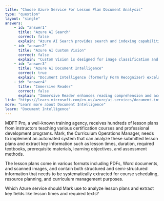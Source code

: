 ```yaml
---
title: "Choose Azure Service For Lesson Plan Document Analysis"
type: "question"
layout: "single"
answers:
    - id: "answer1"
      title: "Azure AI Search"
      correct: false
      explain: "Azure AI Search provides search and indexing capabilities but doesn't extract specific fields and structured data from documents like lesson plans."
    - id: "answer2"
      title: "Azure AI Custom Vision"
      correct: false
      explain: "Custom Vision is designed for image classification and object detection, not for extracting text fields from document-based lesson plans."
    - id: "answer3"
      title: "Azure AI Document Intelligence"
      correct: true
      explain: "Document Intelligence (formerly Form Recognizer) excels at extracting structured information and key fields from documents, making it ideal for processing lesson plans and extracting lesson times and required texts."
    - id: "answer4"
      title: "Immersive Reader"
      correct: false
      explain: "Immersive Reader enhances reading comprehension and accessibility but doesn't extract structured data or key fields from documents."
link: "https://learn.microsoft.com/en-us/azure/ai-services/document-intelligence/overview"
more: "Learn more about Document Intelligence"
learn: "Document Intelligence"
---
```


MDFT Pro, a well-known training agency, receives hundreds of lesson plans from instructors teaching various certification courses and professional development programs. Mark, the Curriculum Operations Manager, needs to implement an automated system that can analyze these submitted lesson plans and extract key information such as lesson times, duration, required textbooks, prerequisite materials, learning objectives, and assessment methods. 

The lesson plans come in various formats including PDFs, Word documents, and scanned images, and contain both structured and semi-structured information that needs to be systematically extracted for course scheduling, resource planning, and curriculum management purposes.

Which Azure service should Mark use to analyze lesson plans and extract key fields like lesson times and required texts?
